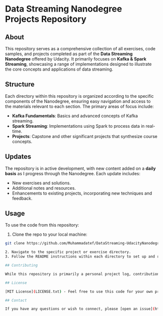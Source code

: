 # Data Streaming Nanodegree Projects Repository

## About

This repository serves as a comprehensive collection of all exercises, code samples, and projects completed as part of the **Data Streaming Nanodegree** offered by Udacity. It primarily focuses on **Kafka & Spark Streaming**, showcasing a range of implementations designed to illustrate the core concepts and applications of data streaming.

## Structure

Each directory within this repository is organized according to the specific components of the Nanodegree, ensuring easy navigation and access to the materials relevant to each section. The primary areas of focus include:

- **Kafka Fundamentals**: Basics and advanced concepts of Kafka streaming.
- **Spark Streaming**: Implementations using Spark to process data in real-time.
- **Projects**: Capstone and other significant projects that synthesize course concepts.

## Updates

The repository is in active development, with new content added on a **daily basis** as I progress through the Nanodegree. Each update includes:

- New exercises and solutions.
- Additional notes and resources.
- Enhancements to existing projects, incorporating new techniques and feedback.

## Usage

To use the code from this repository:

1. Clone the repo to your local machine:

```bash
git clone https://github.com/Muhammadatef/DataStreaming-UdacityNanodegree

2. Navigate to the specific project or exercise directory.
3. Follow the README instructions within each directory to set up and run the code.

## Contributing

While this repository is primarily a personal project log, contributions or suggestions for improvement are welcome. Please feel free to open an issue or submit a pull request.

## License

[MIT License](LICENSE.txt) - Feel free to use this code for your own projects, subject to the MIT License terms.

## Contact

If you have any questions or wish to connect, please [open an issue](https://www.linkedin.com/in/mohamed-atef-fahmy-khalil74/) on LinkedIn.
